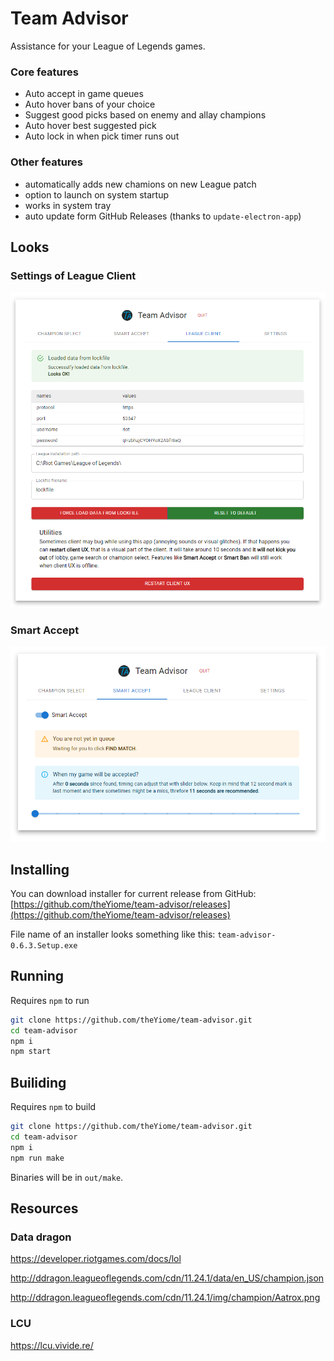 # Team Advisor
Assistance for your League of Legends games.

### Core features
- Auto accept in game queues
- Auto hover bans of your choice
- Suggest good picks based on enemy and allay champions
- Auto hover best suggested pick
- Auto lock in when pick timer runs out

### Other features
- automatically adds new chamions on new League patch
- option to launch on system startup
- works in system tray
- auto update form GitHub Releases (thanks to `update-electron-app`)

## Looks
### Settings of League Client
![Settings of League Client](/docs/ta_league_client.png)
### Smart Accept
![Smart Accept](/docs/ta_smart_accept.png)

## Installing
You can download installer for current release from GitHub:<br/>
[https://github.com/theYiome/team-advisor/releases](https://github.com/theYiome/team-advisor/releases)

File name of an installer looks something like this: `team-advisor-0.6.3.Setup.exe`

## Running
Requires `npm` to run
```bash
git clone https://github.com/theYiome/team-advisor.git
cd team-advisor
npm i
npm start
```

## Builiding
Requires `npm` to build
```bash
git clone https://github.com/theYiome/team-advisor.git
cd team-advisor
npm i
npm run make
```
Binaries will be in `out/make`.

## Resources
### Data dragon
https://developer.riotgames.com/docs/lol

http://ddragon.leagueoflegends.com/cdn/11.24.1/data/en_US/champion.json

http://ddragon.leagueoflegends.com/cdn/11.24.1/img/champion/Aatrox.png

### LCU
https://lcu.vivide.re/